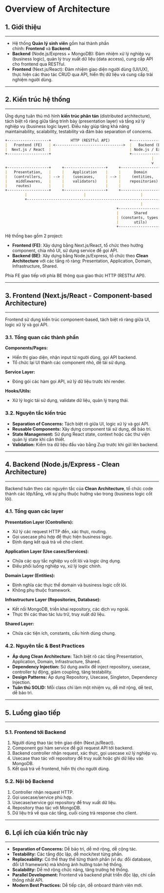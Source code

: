 # Overview of Architecture

## **1. Giới thiệu**

---

- Hệ thống **Quản lý sinh viên** gồm hai thành phần chính: **Frontend** và **Backend**.
- **Backend** (Node.js/Express + MongoDB): Đảm nhiệm xử lý nghiệp vụ (business logic), quản lý truy xuất dữ liệu (data access), cung cấp API cho frontend qua RESTful.
- **Frontend** (Next.js/React): Đảm nhiệm giao diện người dùng (UI/UX), thực hiện các thao tác CRUD qua API, hiển thị dữ liệu và cung cấp trải nghiệm người dùng.

---

## **2. Kiến trúc hệ thống**

---

Ứng dụng tuân thủ mô hình **kiến trúc phân tán** (distributed architecture), tách biệt rõ ràng giữa tầng trình bày (presentation layer) và tầng xử lý nghiệp vụ (business logic layer). Điều này giúp tăng khả năng maintainability, scalability, testability và đảm bảo separation of concerns.

```markdown
+-------------------+         HTTP (RESTful API)         +-------------------+
|   Frontend (FE)   | <------------------------------->  |   Backend (BE)    |
|  Next.js / React  |                                    | Node.js / Express |
+-------------------+                                    +-------------------+
                                                                   |
                                                                   v
+-------------------+     +-------------------+     +-------------------+     +-------------------+     +-------------------+
|   Presentation,   |     |    Application    |     |      Domain       |     |  Infrastructure   |     |      Database     |
|   (controllers,   | --> |    (usecases,     | --> |     (entities,    | --> |  (repositories)   | --> |     (MongoDB)     |
|    middlewares,   |     |    validators)    |     |    repositories)  |     |                   |     |                   |
|    routes)        |     |                   |     |                   |     |                   |     |                   |
+-------------------+     +-------------------+     +-------------------+     +-------------------+     +-------------------+
         |                          |                         |                         |                        |
         +-------------------------------------------------------------------------------------------------------+
                                                              |
                                                   +---------------------+
                                                   |       Shared        |
                                                   | (constants, types,  |
                                                   |       utils)        |
                                                   +---------------------+
```

Hệ thống bao gồm 2 project:

- **Frontend (FE)**: Xây dựng bằng Next.js/React, tổ chức theo hướng component, chia nhỏ UI, sử dụng service để gọi API.
- **Backend (BE)**: Xây dựng bằng Node.js/Express, tổ chức theo **Clean Architecture** với các tầng rõ ràng: Presentation, Application, Domain, Infrastructure, Shared.

Phía FE giao tiếp với phía BE thông qua giao thức HTTP (RESTful API).

---

## **3. Frontend (Next.js/React - Component-based Architecture)**

---

Frontend sử dụng kiến trúc component-based, tách biệt rõ ràng giữa UI, logic xử lý và gọi API.

### 3.1. Tổng quan các thành phần

**Components/Pages:**

- Hiển thị giao diện, nhận input từ người dùng, gọi API backend.
- Tổ chức lại UI thành các component nhỏ, dễ tái sử dụng.

**Service Layer:**

- Đóng gói các hàm gọi API, xử lý dữ liệu trước khi render.

**Hooks/Utils:**

- Xử lý logic tái sử dụng, validate dữ liệu, quản lý trạng thái.

### 3.2. Nguyên tắc kiến trúc

- **Separation of Concerns:** Tách biệt rõ giữa UI, logic xử lý và gọi API.
- **Reusable Components:** Xây dựng component tái sử dụng, dễ bảo trì.
- **State Management:** Sử dụng React state, context hoặc các thư viện quản lý state khi cần thiết.
- **Validation:** Kiểm tra dữ liệu đầu vào bằng Zup trước khi gửi lên backend.

---

## **4. Backend (Node.js/Express - Clean Architecture)**

---

Backend tuân theo các nguyên tắc của **Clean Architecture**, tổ chức code thành các lớp/tầng, với sự phụ thuộc hướng vào trong (business logic cốt lõi).

### 4.1. Tổng quan các layer

**Presentation Layer (Controllers):**

- Xử lý các request HTTP đến, xác thực, routing.
- Gọi usecase phù hợp để thực hiện business logic.
- Định dạng kết quả trả về cho client.

**Application Layer (Use cases/Services):**

- Chứa các quy tắc nghiệp vụ cốt lõi và logic ứng dụng.
- Điều phối luồng nghiệp vụ, xử lý logic chính.

**Domain Layer (Entities):**

- Định nghĩa các thực thể domain và business logic cốt lõi.
- Không phụ thuộc framework.

**Infrastructure Layer (Repositories, Database):**

- Kết nối MongoDB, triển khai repository, các dịch vụ ngoài.
- Thực thi các thao tác lưu trữ, truy xuất dữ liệu.

**Shared Layer:** 

- Chứa các tiện ích, constants, cấu hình dùng chung.

### 4.2. **Nguyên tắc & Best Practices**

- **Áp dụng Clean Architecture:** Tách biệt rõ các tầng Presentation, Application, Domain, Infrastructure, Shared.
- **Dependency Injection:** Sử dụng awilix để inject repository, usecase, controller tự động, giảm coupling, tăng testability.
- **Design Patterns:** Áp dụng Repository, Usecase, Singleton, Dependency Injection.
- **Tuân thủ SOLID:** Mỗi class chỉ làm một nhiệm vụ, dễ mở rộng, dễ test, dễ bảo trì.

---

## **5. Luồng giao tiếp**

---

### 5.1. Frontend tới Backend

1. Người dùng thao tác trên giao diện (Next.js/React).
2. Component gọi hàm service để gửi request API tới backend.
3. Backend controller nhận request, xác thực, gọi usecase xử lý nghiệp vụ.
4. Usecase thao tác với repository để truy xuất hoặc ghi dữ liệu vào MongoDB.
5. Kết quả trả về frontend, hiển thị cho người dùng.

### 5.2. Nội bộ Backend

1. Controller nhận request HTTP.
2. Gọi usecase/service phù hợp.
3. Usecase/service gọi repository để truy xuất dữ liệu.
4. Repository thao tác với MongoDB.
5. Dữ liệu trả về qua các tầng, cuối cùng trả response cho client.

---

## **6. Lợi ích của kiến trúc này**

---

- **Separation of Concerns:** Dễ bảo trì, dễ mở rộng, dễ cộng tác.
- **Testability:** Các tầng độc lập, dễ mock/test từng phần.
- **Replaceability:** Có thể thay thế từng thành phần (ví dụ: đổi database, đổi UI framework) mà không ảnh hưởng toàn hệ thống.
- **Scalability:** Dễ mở rộng chức năng, tăng trưởng hệ thống.
- **Parallel Development:** Frontend và backend phát triển độc lập, chỉ cần thống nhất API.
- **Modern Best Practices:** Dễ tiếp cận, dễ onboard thành viên mới.